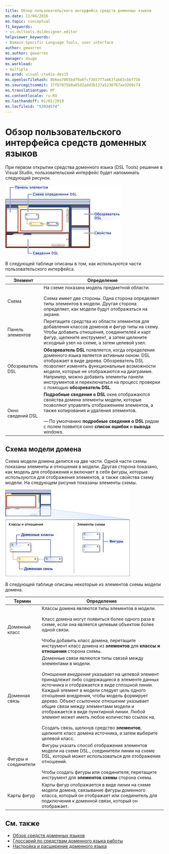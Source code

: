 ```yaml
---
title: Обзор пользовательского интерфейса средств доменных языков
ms.date: 11/04/2016
ms.topic: conceptual
f1_keywords:
- vs.dsltools.dsldesigner.editor
helpviewer_keywords:
- Domain-Specific Language Tools, user interface
author: gewarren
ms.author: gewarren
manager: douge
ms.workload:
- multiple
ms.prod: visual-studio-dev15
ms.openlocfilehash: 8b6ea7865bdf9a6fcf3b57f7a463fab83cbbf75b
ms.sourcegitcommit: 37fb7075b0a65d2add3b137a5230767aa3266c74
ms.translationtype: MT
ms.contentlocale: ru-RU
ms.lasthandoff: 01/02/2019
ms.locfileid: "53934574"
---
```

# <a name="overview-of-the-domain-specific-language-tools-user-interface"></a>Обзор пользовательского интерфейса средств доменных языков
При первом открытии средства доменного языка (DSL Tools) решение в Visual Studio, пользовательский интерфейс будет напоминать следующий рисунок.

 ![конструктор dsl](../modeling/media/dsl_designer.png)

 В следующей таблице описаны в том, как используются части пользовательского интерфейса.

|**Элемент**|**Определение**|
|-|-|
|Схема|На схеме показана модель предметной области.<br /><br /> Схема имеет две стороны. Одна сторона определяет типы элементов в модели. Другая сторона определяет, как модели будут отображаться на экране.|
|Панель элементов|Перетащите средства из области элементов для добавления классов доменов и фигур типы на схему. Чтобы добавить отношения, соединителей и карт фигур, щелкните инструмент, а затем щелкните исходный узел на схеме, а затем целевой узел.|
|Обозреватель DSL|**Обозреватель DSL** появляется, когда определения доменного языка является активным окном. DSL отображает в виде дерева. Обозреватель DSL позволяет изменять функциональные возможности модели, которые не отображаются на диаграмме. Например, можно добавить элементы панели инструментов и переключаться на процесс проверки с помощью **обозреватель DSL**.|
|Окно сведений DSL|**Подробные сведения о DSL** окне отображаются свойства домена элементы модели, которые позволяют управлять отображением элементов, а также копирования и удаления элементов.<br /><br /> — По умолчанию **подробные сведения о DSL** рядом с полем появится окно **список ошибок** и **вывода** windows.|

## <a name="the-domain-model-diagram"></a>Схема модели домена
 Схема модели домена делится на две части. Одной части схемы показаны элементы и отношения в модели. Другая сторона показано, как модель для отображения и включает в себя фигуры, которые используются для отображения элементов, а также свойства схему модели. На следующем рисунке показаны элементы схемы.

 ![конструктор dsl с полосой задач](../modeling/media/dsl_desinger.png)

 В следующей таблице описаны некоторые из элементов схемы модели домена.

|**Термин**|**Определение**|
|-|-|
|Доменный класс|Классы домена являются типы элементов в модели.<br /><br /> Класс домена могут появиться более одного раза в схеме, если она является целевым объектом более одной связи.<br /><br /> Чтобы добавить класс домена, перетащите инструмент класс домена из **элементов** для **классы и отношения** сторона схемы.|
|Доменная связь|Доменные связи являются типы связей между элементами в модели.<br /><br /> *Отношения внедрения* указывает на целевой элемент принадлежит либо содержащиеся в элементе данных источника и отображается в виде сплошной линии. Каждый элемент в модели следует цель одного отношения внедрения, чтобы модель формирует дерево. Объект *ссылочное отношение* указывает общие связи между элементами модели и отображается в виде пунктирной линии. Любой элемент может иметь любое количество ссылок на.<br /><br /> Создать связь, щелкнув средство **элементов**, щелкните класс домена источника, а затем выберите целевой класс.|
|Фигуры и соединители|Фигуры указать способ отображения элементов модели на схеме DSL., соединители линии на схеме DSL, который может использоваться для отображения отношений.<br /><br /> Чтобы создать фигуры или соединителя, перетащите инструмент для **элементов схемы** сторона схемы.|
|Карты фигур|Карты фигур отображается в виде линии на схеме модели домена, связывание фигуры доменного класса, который он отображает или соединитель для подключения к доменной связи, который он отображает.|

## <a name="see-also"></a>См. также

- [Обзор средств доменных языков](../modeling/overview-of-domain-specific-language-tools.md)
- [Глоссарий по средствам доменного языка работы](https://msdn.microsoft.com/ca5e84cb-a315-465c-be24-76aa3df276aa)
- [Настройка и расширение доменного языка](../modeling/customizing-and-extending-a-domain-specific-language.md)
